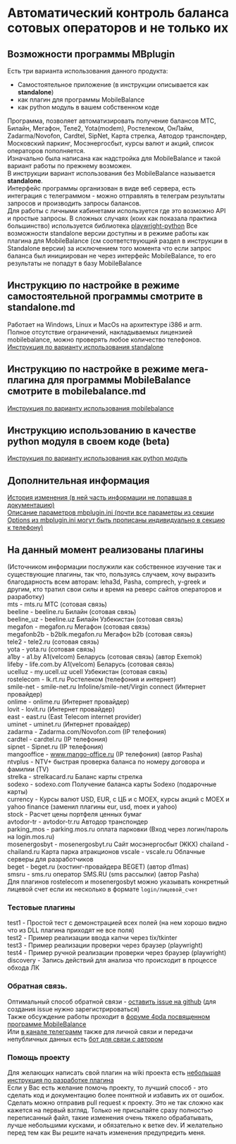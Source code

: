 # Автоматический контроль баланса сотовых операторов и не только их

## Возможности программы MBplugin

Есть три варианта использования данного продукта:
* Самостоятельное приложение (в инструкции описывается как **standalone**)
* как плагин для программы MobileBalance
* как python модуль в вашем собственном коде

Программа, позволяет автоматизировать получение балансов МТС, Билайн, Мегафон, Теле2, Yota(modem), Ростелеком, ОнЛайм, Zadarma/Novofon, Cardtel, SipNet, Карта стрелка, Автодор транспондер, Московский паркинг, Мосэнергосбыт, курсы валют и акций, список операторов пополняется.  
Изначально была написана как надстройка для MobileBalance и такой вариант работы по прежнему возможен.  
В инструкции вариант использования без MobileBalance называется **standalone**.  
Интерфейс программы организован в виде веб сервера, есть интеграция с телеграммом - можно отправлять в телеграм результаты запросов и производить запросы балансов.  
Для работы с личными кабинетами используется где это возможно API и простые запросы. В сложных случаях (коих как показала практика большинство) используется библиотека [playwright-python](https://github.com/microsoft/playwright-python)
Все возможности standalone версии доступны и в режиме работы как плагина для MobileBalance (см соответствующий раздел в инструкции в Standalone версии) за исключением того момента что если запрос баланса был инициирован не через интерфейс MobileBalance, то его результаты не попадут в базу MobileBalance  

## Инструкцию по настройке в режиме самостоятельной программы смотрите в standalone.md 
Работает на Windows, Linux и MacOs на архитектуре i386 и arm.  
Полное отсутствие ограничений, накладываемых лицензией mobilebalance, можно проверять любое количество телефонов.  
[Инструкция по варианту использования standalone](https://github.com/artyl/mbplugin/blob/master/standalone.md)

## Инструкцию по настройке в режиме мега-плагина для программы MobileBalance смотрите в mobilebalance.md 
[Инструкция по варианту использования mobilebalance](https://github.com/artyl/mbplugin/blob/master/mobilebalance.md)

## Инструкцию использованию в качестве python модуля в своем коде (beta)
[Инструкция по варианту использования как python модуль](https://github.com/artyl/mbplugin/blob/master/module.md)

## Дополнительная информация
[История изменения (в ней часть информации не попавшая в документацию)](https://github.com/artyl/mbplugin/blob/master/changelist.md)  
[Описание параметров mbplugin.ini (почти все параметры из секции Options из mbplugin.ini могут быть прописаны индивидуально в секцию к телефону)](https://github.com/artyl/mbplugin/blob/master/mbplugin_ini.md)

## На данный момент реализованы плагины

(Источником информации послужили как собственное изучение так и существующие плагины, так что, пользуясь случаем, хочу выразить благодарность всем авторам:
leha3d, Pasha, comprech, y-greek и другим, кто тратил свои силы и время на реверс сайтов операторов и разработку)  
mts - mts.ru МТС (сотовая связь)  
beeline - beeline.ru Билайн (сотовая связь)  
beeline_uz - beeline.uz Билайн Узбекистан (сотовая связь)  
megafon - megafon.ru Мегафон (сотовая связь)  
megafonb2b - b2blk.megafon.ru Мегафон b2b (сотовая связь)  
tele2 - tele2.ru (сотовая связь)  
yota - yota.ru (сотовая связь)  
a1by - a1.by A1(velcom) Беларусь (сотовая связь) (автор Exemok)  
lifeby - life.com.by A1(velcom) Беларусь (сотовая связь)  
ucelluz - my.ucell.uz ucell Узбекистан (сотовая связь)  
rostelecom - lk.rt.ru Ростелеком (телефония и интернет)  
smile-net - smile-net.ru Infoline/smile-net/Virgin connect (Интернет провайдер)  
onlime - onlime.ru (Интернет провайдер)  
lovit - lovit.ru (Интернет провайдер)  
east - east.ru (East Telecom internet provider)  
uminet - uminet.ru (Интернет провайдер)  
zadarma - Zadarma.com/Novofon.com (IP телефония)  
cardtel - cardtel.ru (IP телефония)  
sipnet - Sipnet.ru (IP телефония)  
mangooffice - www.mango-office.ru (IP телефония) (автор Pasha)  
ntvplus - NTV+ быстрая проверка баланса по номеру договора и фамилии (TV)  
strelka - strelkacard.ru Баланс карты стрелка  
sodexo - sodexo.com Получение баланса карты Sodexo (подарочные карты)  
currency - Курсы валют USD, EUR, с ЦБ и с MOEX, курсы акций с MOEX и yahoo finance (заменил плагины eur, usd, moex и yahoo)  
stock - Расчет цены портфеля ценных бумаг  
avtodor-tr - avtodor-tr.ru Автодор транспондер  
parking_mos - parking.mos.ru оплата парковки (Вход через логин/пароль на login.mos.ru)  
mosenergosbyt - mosenergosbyt.ru Сайт мосэнергосбыт (ЖКХ) 
chailand - chailand.ru Карта парка атракционов
vscale - vscale.ru Облачные серверы для разработчиков  
beget - beget.ru (хостинг-провайдера BEGET) (автор d1mas)  
smsru - sms.ru оператор SMS.RU (sms рассылки) (автор Pasha)  
Для плагинов rostelecom и mosenergosbyt можно указывать конкретный лицевой счет если их несколько в формате ```login/лицевой_счет```  

### Тестовые плагины
test1 - Простой тест с демонстрацией всех полей (на нем хорошо видно что из DLL плагина приходят не все поля)  
test2 - Пример реализации ввода капчи через tix/tkinter  
test3 - Пример реализации проверки через браузер (playwright)  
test4 - Пример ручной реализации проверки через браузер (playwright)  
discovery - Запись действий для анализа что происходит в процессе обхода ЛК  

### Обратная связь.
Оптимальный способ обратной связи - [оставить issue на github](https://github.com/artyl/mbplugin/issues) (для создания issue нужно зарегистрироваться)  
Также обсуждение работы проходит в [форуме 4pda посвященном программе MobileBalance](https://4pda.to/forum/index.php?showtopic=985296)  
Или [в канале телеграмм](https://t.me/mbplugin) также для личной связи и передачи непубличных данных есть [бот для связи с автором](https://t.me/artyl_mbplugin_bot)   

### Помощь проекту
Для желающих написать свой плагин на wiki проекта есть [небольшая инструкция по разработке плагина](https://github.com/artyl/mbplugin/wiki/Для-авторов-новых-плагинов)  
Если у Вас есть желание помочь проекту, то лучший способ - это сделать код и документацию более понятной и избавить их от ошибок. Сделать можно отправив pull request к проекту. Это не так сложно как кажется на первый взгляд. Только не присылайте сразу полностью переписанный файл, такие изменения очень тяжело обрабатывать, лучше небольшими кусками, и обязательно к ветке dev.
И желательно перед тем как Вы решите начать изменения предупредить меня.  

